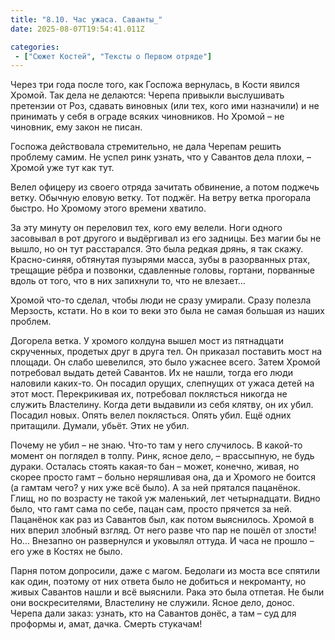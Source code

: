 ```yaml
---
title: "8.10. Час ужаса. Саванты_"
date: 2025-08-07T19:54:41.011Z

categories:
 - ["Сюжет Костей", "Тексты о Первом отряде"]
---
```


Через три года после того, как Госпожа вернулась, в Кости явился Хромой.
Так дела не делаются: Черепа привыкли выслушивать претензии от Роз,
сдавать виновных (или тех, кого ими назначили) и не принимать у себя в
ограде всяких чиновников. Но Хромой – не чиновник, ему закон не писан.

Госпожа действовала стремительно, не дала Черепам решить проблему самим.
Не успел ринк узнать, что у Савантов дела плохи, – Хромой уже тут как
тут.

Велел офицеру из своего отряда зачитать обвинение, а потом поджечь
ветку. Обычную еловую ветку. Тот поджёг. На ветру ветка прогорала
быстро. Но Хромому этого времени хватило.

За эту минуту он переловил тех, кого ему велели. Ноги одного засовывал в
рот другого и выдёргивал из его задницы. Без магии бы не вышло, но он
тут расстарался. Это была редкая дрянь, я так скажу. Красно-синяя,
обтянутая пузырями масса, зубы в разорванных ртах, трещащие рёбра и
позвонки, сдавленные головы, гортани, порванные вдоль от того, что в них
запихнули то, что не влезает…

Хромой что-то сделал, чтобы люди не сразу умирали. Сразу полезла
Мерзость, кстати. Но в кои то веки это была не самая большая из наших
проблем.

Догорела ветка. У хромого колдуна вышел мост из пятнадцати скрученных,
продетых друг в друга тел. Он приказал поставить мост на площади. Он
слабо шевелился, это было ужаснее всего. Затем Хромой потребовал выдать
детей Савантов. Их не нашли, тогда его люди наловили каких-то. Он
посадил орущих, слепнущих от ужаса детей на этот мост. Перекрикивая их,
потребовал поклясться никогда не служить Властелину. Когда дети выдавили
из себя клятву, он их убил. Посадил новых. Опять велел поклясться. Опять
убил. Ещё одних притащили. Думали, убьёт. Этих не убил.

Почему не убил – не знаю. Что-то там у него случилось. В какой-то момент
он поглядел в толпу. Ринк, ясное дело, – врассыпную, не будь дураки.
Осталась стоять какая-то бан – может, конечно, живая, но скорее просто
гамт – больно неряшливая она, да и Хромого не боится (а гамтам чего? у
них уже всё было). А за ней прятался пацанёнок. Глищ, но по возрасту не
такой уж маленький, лет четырнадцати. Видно было, что гамт сама по себе,
пацан сам, просто прячется за ней. Пацанёнок как раз из Савантов был,
как потом выяснилось. Хромой в них вперил злобный взгляд. От него разве
что пар не пошёл от злости! Но… Внезапно он развернулся и уковылял
оттуда. И часа не прошло – его уже в Костях не было.

Парня потом допросили, даже с магом. Бедолаги из моста все спятили как
один, поэтому от них ответа было не добиться и некроманту, но живых
Савантов нашли и всё выяснили. Рака это была отпетая. Не были они
воскресителями, Властелину не служили. Ясное дело, донос. Черепа дали
заказ: узнать, кто на Савантов донёс, а там – суд для проформы и, амат,
дачка. Смерть стукачам!

